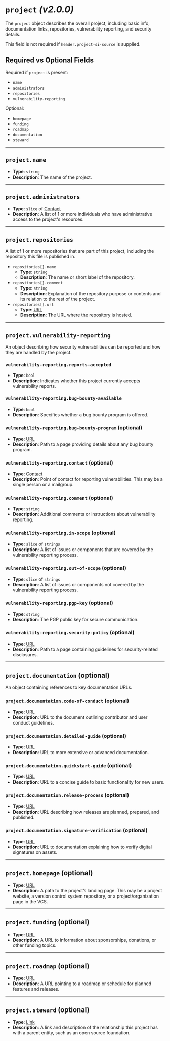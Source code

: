 # `project` _(v2.0.0)_

The `project` object describes the overall project, including basic info, documentation links, repositories, vulnerability reporting, and security details.

This field is not required if `header.project-si-source` is supplied.

## Required vs Optional Fields

Required if `project` is present:

- `name`
- `administrators`
- `repositories`
- `vulnerability-reporting`

Optional:

- `homepage`
- `funding`
- `roadmap`
- `documentation`
- `steward`

---

## `project.name`

- **Type**: `string`
- **Description**: The name of the project.

---

## `project.administrators`

- **Type**: `slice` of [Contact]
- **Description**: A list of 1 or more individuals who have administrative access to the project's resources.

---

## `project.repositories`

A list of 1 or more repositories that are part of this project, including the repository this file is published in.

- `repositories[].name`
  - **Type**: `string`
  - **Description**: The name or short label of the repository.
- `repositories[].comment`
  - **Type**: `string`
  - **Description**: Explanation of the repository purpose or contents and its relation to the rest of the project.
- `repositories[].url`
  - **Type**: [URL]
  - **Description**: The URL where the repository is hosted.

---

## `project.vulnerability-reporting`

An object describing how security vulnerabilities can be reported and how they are handled by the project.

### `vulnerability-reporting.reports-accepted`

- **Type**: `bool`
- **Description**: Indicates whether this project currently accepts vulnerability reports.

### `vulnerability-reporting.bug-bounty-available`

- **Type**: `bool`
- **Description**: Specifies whether a bug bounty program is offered.

### `vulnerability-reporting.bug-bounty-program` (optional)

- **Type**: [URL]
- **Description**: Path to a page providing details about any bug bounty program.

### `vulnerability-reporting.contact` (optional)

- **Type**: [Contact]
- **Description**: Point of contact for reporting vulnerabilities. This may be a single person or a mailgroup.

### `vulnerability-reporting.comment` (optional)

- **Type**: `string`
- **Description**: Additional comments or instructions about vulnerability reporting.

### `vulnerability-reporting.in-scope` (optional)

- **Type**: `slice` of `strings`
- **Description**: A list of issues or components that are covered by the vulnerability reporting process.

### `vulnerability-reporting.out-of-scope` (optional)

- **Type**: `slice` of `strings`
- **Description**: A list of issues or components not covered by the vulnerability reporting process.

### `vulnerability-reporting.pgp-key` (optional)

- **Type**: `string`
- **Description**: The PGP public key for secure communication.

### `vulnerability-reporting.security-policy` (optional)

- **Type**: [URL]
- **Description**: Path to a page containing guidelines for security-related disclosures.

---

## `project.documentation` (optional)

An object containing references to key documentation URLs.

### `project.documentation.code-of-conduct` (optional)

- **Type**: [URL]
- **Description**: URL to the document outlining contributor and user conduct guidelines.

### `project.documentation.detailed-guide` (optional)

- **Type**: [URL]
- **Description**: URL to more extensive or advanced documentation.

### `project.documentation.quickstart-guide` (optional)

- **Type**: [URL]
- **Description**: URL to a concise guide to basic functionality for new users.

### `project.documentation.release-process` (optional)

- **Type**: [URL]
- **Description**: URL describing how releases are planned, prepared, and published.

### `project.documentation.signature-verification` (optional)

- **Type**: [URL]
- **Description**: URL to documentation explaining how to verify digital signatures on assets.

---

## `project.homepage` (optional)

- **Type**: [URL]
- **Description**: A path to the project’s landing page. This may be a project website, a version control system repository, or a project/organization page in the VCS.

---

## `project.funding` (optional)

- **Type**: [URL]
- **Description**: A URL to information about sponsorships, donations, or other funding topics.

---

## `project.roadmap` (optional)

- **Type**: [URL]
- **Description**: A URL pointing to a roadmap or schedule for planned features and releases.

---

## `project.steward` (optional)

- **Type**: [Link]
- **Description**: A link and description of the relationship this project has with a parent entity, such as an open source foundation.

[URL]: ./aliases.md#url
[Contact]: ./aliases.md#contact
[Link]: ./aliases.md#link

